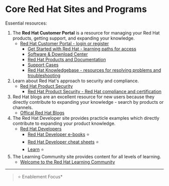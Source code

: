 # Core Red Hat Sites and Programs

Essential resources:

1. The **Red Hat Customer Portal** is a resource for managing your Red Hat products, getting support, and expanding your knowledge.
    * [Red Hat Customer Portal - login or register](htts://access.redhat.com)
      * [Get Started with Red Hat - learning paths for access](https://access.redhat.com/start)
      * [Software & Download Center](https://access.redhat.com/downloads)
      * [Red Hat Products and Documentation](https://access.redhat.com/products/?product-tab=glossary)
      * [Support Cases](https://access.redhat.com/support)
      * [Red Hat Knowledgebase - resources for resolving problems and troubleshooting](https://access.redhat.com/kb)
2. Learn about Red Hat's approach to security and compliance.
    * [Red Hat Product Security](https://www.redhat.com/en/solutions/security-approach)
      * [Red Hat Product Security - Red Hat compliance and certification](https://www.redhat.com/en/solutions/compliance-approach)
3. Red Hat blogs are an excellent resource for new users because they directly contribute to expanding your knowledge - search by products or channels.
    * [Offical Red Hat Blogs](https://www.redhat.com/en/blog)
4. The Red Hat Developer site provides practicle examples which directly contribute to expanding your product knowledge.
    * [Red Hat Developers]([https://developers.redhat.com)
      * [Red Hat Developer e-books](https://developers.redhat.com/e-books) :star:
      * [Red Hat Developer cheat sheets](https://developers.redhat.com/cheat-sheets) :star:
      * [Learn](https://developers.redhat.com/learn) :star:
5. The Learning Community site provides content for all levels of learning.
    * [Welcome to the Red Hat Learning Community](https://learn.redhat.com/)

---
> :star: Enablement Focus*
